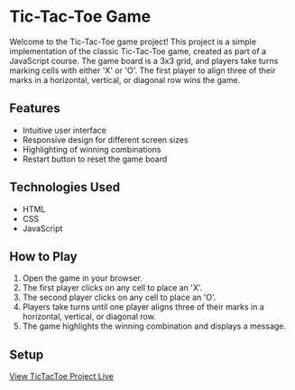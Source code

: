 # Tic-Tac-Toe Game

Welcome to the Tic-Tac-Toe game project! This project is a simple implementation of the classic Tic-Tac-Toe game, created as part of a JavaScript course. The game board is a 3x3 grid, and players take turns marking cells with either 'X' or 'O'. The first player to align three of their marks in a horizontal, vertical, or diagonal row wins the game.

## Features

- Intuitive user interface
- Responsive design for different screen sizes
- Highlighting of winning combinations
- Restart button to reset the game board

## Technologies Used

- HTML
- CSS
- JavaScript

## How to Play

1. Open the game in your browser.
2. The first player clicks on any cell to place an 'X'.
3. The second player clicks on any cell to place an 'O'.
4. Players take turns until one player aligns three of their marks in a horizontal, vertical, or diagonal row.
5. The game highlights the winning combination and displays a message.

## Setup

[View TicTacToe Project Live](https://niadavis.github.io/TicTacToeGame/) 
